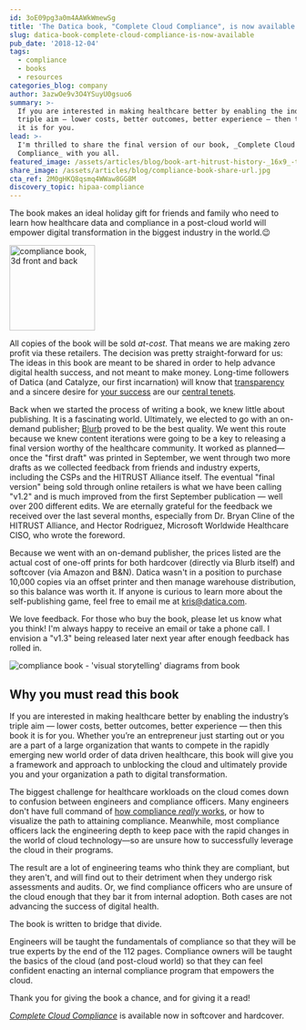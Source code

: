 ```yaml
---
id: 3oE09pg3a0m4AAWkWmewSg
title: 'The Datica book, "Complete Cloud Compliance", is now available!'
slug: datica-book-complete-cloud-compliance-is-now-available
pub_date: '2018-12-04'
tags:
  - compliance
  - books
  - resources
categories_blog: company
author: 3azwOe9v3O4YSuyU0gsuo6
summary: >-
  If you are interested in making healthcare better by enabling the industry’s
  triple aim — lower costs, better outcomes, better experience — then this book
  it is for you.
lead: >-
  I'm thrilled to share the final version of our book, _Complete Cloud
  Compliance_ with you all.
featured_image: /assets/articles/blog/book-art-hitrust-history-_16x9_-tint_.png
share_image: /assets/articles/blog/compliance-book-share-url.jpg
cta_ref: 2M0gHKQ8qsmq4WWaw8GG8M
discovery_topic: hipaa-compliance
---
```

The book makes an ideal holiday gift for friends and family who need to learn how healthcare data and compliance in a post-cloud world will empower digital transformation in the biggest industry in the world.😉

<a href="https://www.completecloudcompliance.com/" rel="external" title="Complete Cloud Compliance Book"><img class="lozad float-right" alt="compliance book, 3d front and back" src="/assets/articles/blog/compliance_book__3d_front_and_back_mockup.png?w=300&fm=jpg&q=20" data-src="/assets/articles/blog/compliance_book__3d_front_and_back_mockup.png?w=300&fm=jpg&q=70" width="150" /></a>

All copies of the book will be sold *at-cost*. That means we are making zero profit via these retailers. The decision was pretty straight-forward for us: The ideas in this book are meant to be shared in order to help advance digital health success, and not meant to make money. Long-time followers of Datica (and Catalyze, our first incarnation) will know that [transparency](https://datica.com/open-source) and a sincere desire for [your success](https://datica.com/dhsf) are our [central tenets](https://datica.com/about).

Back when we started the process of writing a book, we knew little about publishing. It is a fascinating world. Ultimately, we elected to go with an on-demand publisher; [Blurb](https://blurb.com) proved to be the best quality. We went this route because we knew content iterations were going to be a key to releasing a final version worthy of the healthcare community. It worked as planned—once the "first draft" was printed in September, we went through two more drafts as we collected feedback from friends and industry experts, including the CSPs and the HITRUST Alliance itself. The eventual "final version" being sold through online retailers is what we have been calling "v1.2" and is much improved from the first September publication — well over 200 different edits. We are eternally grateful for the feedback we received over the last several months, especially from Dr. Bryan Cline of the HITRUST Alliance, and  Hector Rodriguez, Microsoft Worldwide Healthcare CISO, who wrote the foreword.

Because we went with an on-demand publisher, the prices listed are the actual cost of one-off prints for both hardcover (directly via Blurb itself) and softcover (via Amazon and B&N). Datica wasn't in a position to purchase 10,000 copies via an offset printer and then manage warehouse distribution, so this balance was worth it. If anyone is curious to learn more about the self-publishing game, feel free to email me at [kris@datica.com](mailto:kris@datica.com).

We love feedback. For those who buy the book, please let us know what you think! I'm always happy to receive an email or take a phone call. I envision a "v1.3" being released later next year after enough feedback has rolled in.

<img class="lozad" alt="compliance book - 'visual storytelling' diagrams from book" src="/assets/articles/blog/book_art_-_visual_storytelling__grid_.jpg?w=800&q=20" data-src="/assets/articles/blog/book_art_-_visual_storytelling__grid_.jpg?w=1024" />


## Why you must read this book

If you are interested in making healthcare better by enabling the industry’s triple aim — lower costs, better outcomes, better experience — then this book it is for you. Whether you’re an entrepreneur just starting out or you are a part of a large organization that wants to compete in the rapidly emerging new world order of data driven healthcare, this book will give you a framework and approach to unblocking the cloud and ultimately provide you and your organization a path to digital transformation.

The biggest challenge for healthcare workloads on the cloud comes down to confusion between engineers and compliance officers. Many engineers don't have full command of [how compliance *really* works](https://datica.com/innovation/complete-cloud-compliance-chapter-2/), or how to visualize the path to attaining compliance. Meanwhile, most compliance officers lack the engineering depth to keep pace with the rapid changes in the world of cloud technology—so are unsure how to successfully leverage the cloud in their programs.

The result are a lot of engineering teams who think they are compliant, but they aren't, and will find out to their detriment when they undergo risk assessments and audits. Or, we find compliance officers who are unsure of the cloud enough that they bar it from internal adoption. Both cases are not advancing the success of digital health.

The book is written to bridge that divide.

Engineers will be taught the fundamentals of compliance so that they will be true experts by the end of the 112 pages. Compliance owners will be taught the basics of the cloud (and post-cloud world) so that they can feel confident enacting an internal compliance program that empowers the cloud.

Thank you for giving the book a chance, and for giving it a read!

_[Complete Cloud Compliance](https://www.completecloudcompliance.com/)_ is available now in softcover and hardcover.
  